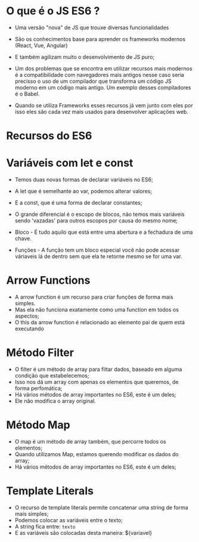  # O que é o JS ES6 ?

* Uma versão "nova" de JS que trouxe diversas funcionalidades
* São os conhecimentos base para aprender os frameworks modernos
(React, Vue, Angular)
* E também agilizam muito o desenvolvimento de JS puro;

* Um dos problemas que se encontra em utilizar recursos mais
modernos é a compatibilidade com navegadores mais antigos
nesse caso seria precisso o uso de um compilador que transforma
um código JS moderno em um código mais antigo.
Um exemplo desses compiladores é o Babel.

* Quando se utiliza Frameworks esses recursos já vem junto com
eles por isso eles são cada vez  mais usados para desenvolver
aplicações web.

# Recursos do ES6

# Variáveis com let e const

* Temos duas novas formas de declarar variáveis no ES6;
* A let que é semelhante ao var, podemos alterar valores;
* E a const, que é uma forma de declarar constantes;
* O grande diferencial é o escopo de blocos, não temos mais 
variáveis sendo 'vazadas' para outros escopos por causa do
mesmo nome;

* Bloco - É tudo aquilo que está entre uma abertura e a fechadura de uma chave.

* Funções - A função tem um bloco especial você não pode acessar váriaveis lá de dentro sem que ela te retorne mesmo se for uma var.

# Arrow Functions

* A arrow function é um recurso para criar funções de forma mais simples.
* Mas ela não funciona exatamente como uma function em todos os aspectos;
* O this da arrow function é relacionado ao elemento pai de quem está executando

# Método Filter

* O filter é um método de array para filtar dados, baseado em alguma condição que estabelecemos;
* Isso nos dá um array com apenas os elementos que queremos, de forma perfomática;
* Há vários métodos de array importantes no ES6, este é um deles;
* Ele não modifica o array original.

# Método Map

* O map é um método de array também, que percorre todos os elementos;
* Quando utilizamos Map, estamos querendo modificar os dados do array;
* Há vários métodos de array importantes no ES6, este é um deles;

# Template Literals

* O recurso de template literals permite concatenar uma string de forma mais simples;
* Podemos colocar as variáveis entre o texto;
* A string fica entre: `texto`
* E as variáveis são colocadas desta maneira: ${variavel}
